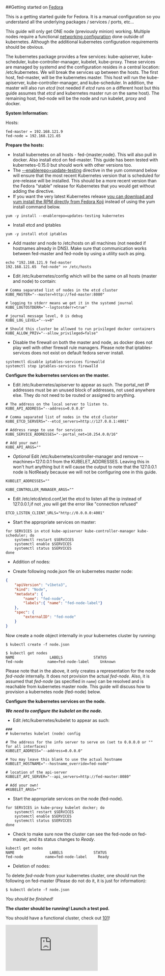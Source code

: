 ##Getting started on [Fedora](http://fedoraproject.org)

This is a getting started guide for Fedora.  It is a manual configuration so you understand all the underlying packages / services / ports, etc...

This guide will only get ONE node (previously minion) working.  Multiple nodes require a functional [networking configuration](http://docs.k8s.io/networking.md) done outside of kubernetes.  Although the additional kubernetes configuration requirements should be obvious.

The kubernetes package provides a few services: kube-apiserver, kube-scheduler, kube-controller-manager, kubelet, kube-proxy.  These services are managed by systemd and the configuration resides in a central location: /etc/kubernetes.  We will break the services up between the hosts.  The first host, fed-master, will be the kubernetes master.  This host will run the kube-apiserver, kube-controller-manager, and kube-scheduler.  In addition, the master will also run _etcd_ (not needed if _etcd_ runs on a different host but this guide assumes that _etcd_ and kubernetes master run on the same host).  The remaining host, fed-node will be the node and run kubelet, proxy and docker.

**System Information:**

Hosts:
```
fed-master = 192.168.121.9
fed-node = 192.168.121.65
```

**Prepare the hosts:**
    
* Install kubernetes on all hosts - fed-{master,node}.  This will also pull in docker. Also install etcd on fed-master.  This guide has been tested with kubernetes-0.15.0 but should work with other versions too.
* The [--enablerepo=update-testing](https://fedoraproject.org/wiki/QA:Updates_Testing) directive in the yum command below will ensure that the most recent Kubernetes version that is scheduled for pre-release will be installed. This should be a more recent version than the Fedora "stable" release for Kubernetes that you would get without adding the directive. 
* If you want the very latest Kubernetes release [you can download and yum install the RPM directly from Fedora Koji](http://koji.fedoraproject.org/koji/packageinfo?packageID=19202) instead of using the yum install command below.

```
yum -y install --enablerepo=updates-testing kubernetes
```
* Install etcd and iptables

```
yum -y install etcd iptables
```

* Add master and node to /etc/hosts on all machines (not needed if hostnames already in DNS). Make sure that communication works between fed-master and fed-node by using a utility such as ping.

```
echo "192.168.121.9	fed-master
192.168.121.65	fed-node" >> /etc/hosts
```

* Edit /etc/kubernetes/config which will be the same on all hosts (master and node) to contain:

```
# Comma separated list of nodes in the etcd cluster
KUBE_MASTER="--master=http://fed-master:8080"

# logging to stderr means we get it in the systemd journal
KUBE_LOGTOSTDERR="--logtostderr=true"

# journal message level, 0 is debug
KUBE_LOG_LEVEL="--v=0"

# Should this cluster be allowed to run privileged docker containers
KUBE_ALLOW_PRIV="--allow_privileged=false"
```

* Disable the firewall on both the master and node, as docker does not play well with other firewall rule managers.  Please note that iptables-services does not exist on default fedora server install.

```
systemctl disable iptables-services firewalld
systemctl stop iptables-services firewalld
```

**Configure the kubernetes services on the master.**

* Edit /etc/kubernetes/apiserver to appear as such.  The portal_net IP addresses must be an unused block of addresses, not used anywhere else.  They do not need to be routed or assigned to anything.

```
# The address on the local server to listen to.
KUBE_API_ADDRESS="--address=0.0.0.0"

# Comma separated list of nodes in the etcd cluster
KUBE_ETCD_SERVERS="--etcd_servers=http://127.0.0.1:4001"

# Address range to use for services
KUBE_SERVICE_ADDRESSES="--portal_net=10.254.0.0/16"

# Add your own!
KUBE_API_ARGS=""
```

* *Optional* Edit /etc/kubernetes/controller-manager and remove --machines=127.0.0.1 from the KUBELET_ADDRESSES. Leaving this in won't hurt anything but it will cause the output to note that the 127.0.0.1 node is NotReady because we will not be configuring one in this guide.

```
KUBELET_ADDRESSES=""

KUBE_CONTROLLER_MANAGER_ARGS=""
```


* Edit /etc/etcd/etcd.conf,let the etcd to listen all the ip instead of 127.0.0.1,if not ,you will get the error like "connection refused"
```
ETCD_LISTEN_CLIENT_URLS="http://0.0.0.0:4001"
```

* Start the appropriate services on master:

```
for SERVICES in etcd kube-apiserver kube-controller-manager kube-scheduler; do
	systemctl restart $SERVICES
	systemctl enable $SERVICES
	systemctl status $SERVICES
done
```

* Addition of nodes:

* Create following node.json file on kubernetes master node:

```json
{
    "apiVersion": "v1beta3",
    "kind": "Node",
    "metadata": {
        "name": "fed-node",
        "labels":{ "name": "fed-node-label"}
    },
    "spec": {
        "externalID": "fed-node"
    }
}
```

Now create a node object internally in your kubernetes cluster by running:

```
$ kubectl create -f node.json

$ kubectl get nodes
NAME                LABELS              STATUS
fed-node           name=fed-node-label     Unknown

```

Please note that in the above, it only creates a representation for the node
_fed-node_ internally. It does not provision the actual _fed-node_. Also, it
is assumed that _fed-node_ (as specified in `name`) can be resolved and is
reachable from kubernetes master node. This guide will discuss how to provision
a kubernetes node (fed-node) below.

**Configure the kubernetes services on the node.**

***We need to configure the kubelet on the node.***

* Edit /etc/kubernetes/kubelet to appear as such:

```
###
# kubernetes kubelet (node) config

# The address for the info server to serve on (set to 0.0.0.0 or "" for all interfaces)
KUBELET_ADDRESS="--address=0.0.0.0"

# You may leave this blank to use the actual hostname
KUBELET_HOSTNAME="--hostname_override=fed-node"

# location of the api-server
KUBELET_API_SERVER="--api_servers=http://fed-master:8080"

# Add your own!
#KUBELET_ARGS=""
```

* Start the appropriate services on the node (fed-node).

```
for SERVICES in kube-proxy kubelet docker; do 
    systemctl restart $SERVICES
    systemctl enable $SERVICES
    systemctl status $SERVICES 
done
```

* Check to make sure now the cluster can see the fed-node on fed-master, and its status changes to _Ready_.

```
kubectl get nodes
NAME                LABELS              STATUS
fed-node          name=fed-node-label     Ready
```
* Deletion of nodes:

To delete _fed-node_ from your kubernetes cluster, one should run the following on fed-master (Please do not do it, it is just for information):

```
$ kubectl delete -f node.json
```

*You should be finished!*

**The cluster should be running! Launch a test pod.**

You should have a functional cluster, check out [101](https://github.com/GoogleCloudPlatform/kubernetes/blob/master/examples/walkthrough/README.md)!


[![Analytics](https://kubernetes-site.appspot.com/UA-36037335-10/GitHub/docs/getting-started-guides/fedora/fedora_manual_config.md?pixel)]()
